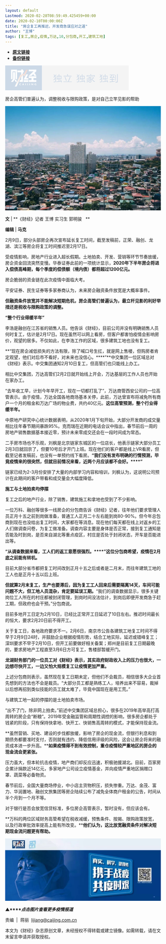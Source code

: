 ```yaml
---
layout: default
Lastmod: 2020-02-28T08:59:49.425459+00:00
date: 2020-02-10T00:00:00Z
title: "房企复工再推迟，开发商急谋应对之道"
author: "王博"
tags: [复工,房企,疫情,万达,10,分包商,开工,建筑工地]
---
```


* [**原文链接**](http://mp.weixin.qq.com/s?__biz=MjM5NDU5NTM4MQ==&mid=2653353925&idx=5&sn=560578bb9a854785ce31769644116903&chksm=bd57009f8a208989e4bac70c7a3f5a811786c7eeb4f7ad9eabe3d3969262c0093e815c184e74#rd)
* [**备份链接**](http://archive.today/Q9zlW)


![](/images/post/77e6cfb5c7ef66e00d9bd04f74961594.jpg)

  

房企高管们普遍认为，调整税收与限购政策，是对自己立竿见影的帮助

  

![](/images/post/1b1ec9e08f24f7d5026116b2413b39d7.jpg)

  

**文** | **《财经》记者 王博 实习生 郭明骏   **

**编辑** | **马克**

2月9日，部分头部房企再次宣布延长复工时间，截至发稿前，正荣、融创、龙湖、滨江等房企将复工时间推迟至2月17日。

受疫情影响，房地产行业进入超长假期。土地拍卖、开发、营销等环节节奏放缓，房企资金回流突然变慢。华泰证券此前的一项统计显示，**2020年下半年房企将进入偿债高峰期，每个季度的偿债额（境内债）都将超过1200亿元。**

房企脆弱的资金链在此次疫情中面临大考。

平安证券、民生证券等多家券商认为，未来房企融资条件放宽是大概率事件。

**但融资条件放宽并不能解决短期危机，房企高管们普遍认为，最立杆见影的利好举措还是税收与限购政策的调整。**

**“整个行业得缓半年”**

李浩是融创在江苏省的销售人员。他告诉《财经》，目前公司并没有明确销售人员何时复工，估计是2月17日。现在虽然可以网上看房，但客户都害怕疫情会影响房价，观望的居多。不仅如此，在李浩工作的区域，很多建筑工地也没有复工。

**“现在房企减低损失的方法有限，除了喊口号生扛，就是网上售楼，但购房者肯定观望，他们对后市不看好，对未来也没信心。****”**中交集团一位区域总对《财经》表示。中交集团通知2月10日复工，但高管们也只能线上办工。

相比中交集团，万达高管们2月2日就开始线上开会，万达基层的工作人员也开始在家办工。

“去年收工早，计划今年早开工，现在一切都打乱了”，万达商管西安公司的一位高管表示。由于疫情，万达全国各地商场基本关停，此前，万达曾宣布将减免所有商户一个月的租金和万达广场的物业费，共约40亿元。**这位高管预测，整个行业得缓半年。**

中原地产研究中心统计数据表明，从2020年1月下旬开始，大部分开发商的成交量相比往年春节期间暴跌95%。克而瑞在近期的电话会议中指出，春节前后一周的房地产销售数据基本接近零，预计未来零成交还会在一段时间成为常态。

二手房市场也不乐观，刘枫是北京链家东城区的一位店长，他表示链家大部分员工2月3日就回京了，但要10号后才开门上班。现在他们的客户都是线上VR看房，但截至记者发稿前，也没有一单预约线下看房。**“我们没有发布明确的行情预测，毕竟疫情来的很突然，但就目前情况来看，近两个月应该都不会好。****”**

链家已经为2-3月份安排了大量的内部学习内容和培训，刘枫认为，这说明公司预计在此期间的客户带看和成交量会大幅度降低。

**施工与土地拍卖均停摆**

复工之后的地产行业，除了销售，建筑施工和拿地也受到了不少影响。

一位万科、融创等很多一线房企的分包商告诉《财经》记者，往年他们要求管理人员正月十五之前到岗做准备，普通工人正月二十左右能到岗80-90%。但今年总包商到现在也没给出复工时间，大家都在等消息。现在他们每天都在线上对返乡的工人们做调查问卷，为复工做准备。调查内容主要是身体是否正常，接到复工通知是否能及时到岗，是否来自湖北等重点疫区，村庄是否处于封闭状态，开车是否能进出等。

**“从调查数据来看，工人们的返工意愿很强烈。****”这位分包商希望，疫情在2月底之前能有转机。**

目前大部分省市都把复工时间改到正月十五之后或者是二月末，而往年建筑工地的工人也是正月十五以后上班。

**但就算2月末复工，生产也要滞后，因为复工工人回来后需要隔离14天，车间可能问题不大，但工地人员混杂，肯定要延误工期。**“我们的调查数据显示，很多关键岗位工人所在的村庄都被封闭管理，到岗时间没法估计，到岗后即便开发商急于赶工期，但政府也会干预。”分包商说。

目前多地开工日定为2月10日，已经比正常开工日延迟了10日左右。推迟时间最长的恒大，要求2月20日前不得开工。

关于复工日，各地政府要求不一。2月6日，南京市公告各建筑工地复工时间不得早于2月9日24时，并鼓励企业根据疫情形势，结合工地实际，延迟或错峰复工；深圳要求不早于2月10日，但开工前要做好相关备案；郑州是目前复工日期最晚的，要求房地产工程直至3月6日方可复工，售楼部暂缓开门。

**龙湖财务部门的一位员工对《财经》表示，其实政府财政收入上的压力也很大，一边想尽快开工，一边又怕大规模复工让疫情更加严重。**

上述分包商则表示，虽然现在复工日期未定，但他们不会裁员，相信很多大企业首先想到的方法也不会是裁员。“大部分员工都是熟练工人，培养出来不容易，裁掉以后想再招到类似技能的员工就太难了，毕竟中国现在是用工荒。”

与建筑工地一起的停摆的是土地拍卖市场。

“出不了门，除非网上拍卖。”前述中交集团区域总担心，很多在2019年高举高打高周转的房企会“断粮”。2019年受金融监管和周期性调控的影响，很多房企都处于钱紧的阶段，只有保持快拿地、快开工、快销售高周转的模式，才能保持现金流。

**虽然营销、买地、建设的步伐都放缓，影响了房企的现金流，但银行利息和到期债务都要准时支付，否则就有违约、降低信用评级的风险，这会让房企将来的融资成本进一步升高。****如果疫情得不到有效控制，重仓疫情较严重地区的房企的现金流会更紧张。**

压力虽大，但本轮抗击疫情，地产商们却反应迅速，积极驰援湖北。目前，百家房企累计捐款近14亿元，多家地产公司设立疫情基金，并向疫情严重地区捐赠口罩、蔬菜等必备物资。

春节前后，全国大量商场停业，中小店主货物积压，损失惨重。万达、金茂、富力、华润置地、融创文旅集团等房企陆续公布了减免全体商户租金的公告，时间从半个月到一个月不等。

对于银行是否会放宽信贷标准，多位房企高管表示，暂时没有，但应该会有。

**万科的两位区域财务高管希望在税收减缓，预售条件、按揭、限购政策放宽，以及行政审批效率提高上能有所改变。****他们认为，这比放宽融资条件对解决短期现金流问题更有帮助。**

[![](/images/post/4d24a5670c9a87791ea8b757d030c0d3.jpg)](https://mp.weixin.qq.com/mp/homepage?__biz=MjM5NDU5NTM4MQ==&hid=29&sn=21c0f34c737748fe3b2c372bb40ae622)

**▲****_点击图片查看更多疫情报道_**

  

  

责编  |  蒋丽  lijiang@caijing.com.cn

本文为《财经》杂志原创文章，未经授权不得转载或建立镜像。如需转载，请在文末留言申请并获取授权。

